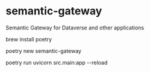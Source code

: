 # semantic-gateway
Semantic Gateway for Dataverse and other applications


brew install poetry

poetry new semantic-gateway

poetry run uvicorn src.main:app --reload

